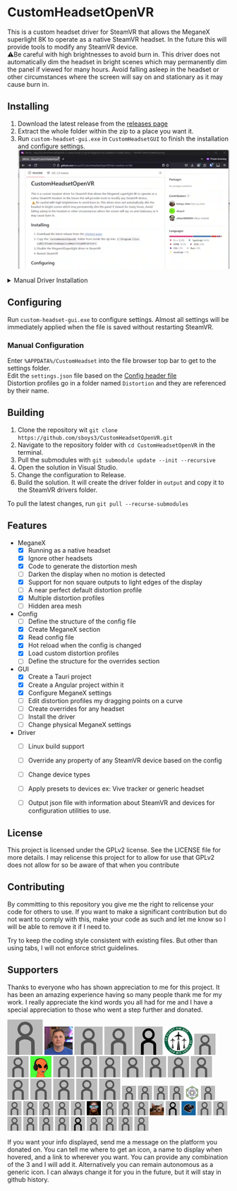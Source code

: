 # CustomHeadsetOpenVR
This is a custom headset driver for SteamVR that allows the MeganeX superlight 8K to operate as a native SteamVR headset. In the future this will provide tools to modify any SteamVR device.  
⚠️Be careful with high brightnesses to avoid burn in. This driver does not automatically dim the headset in bright scenes which may permanently dim the panel if viewed for many hours. Avoid falling asleep in the headset or other circumstances where the screen will say on and stationary as it may cause burn in.

## Installing
1. Download the latest release from the [releases page](https://github.com/sboys3/CustomHeadsetOpenVR/releases)
2. Extract the whole folder within the zip to a place you want it.
3. Run `custom-headset-gui.exe` in `CustomHeadsetGUI` to finish the installation and configure settings.
![Installation Tutorial](Docs/Media/CustomHeadsetInstall.webp)
<details>
<summary>Manual Driver Installation</summary>
You do not need to do this if you installed the driver with the GUI.

1. Copy the `CustomHeadsetOpenVR` folder from inside the zip into `C:\Program Files (x86)\Steam\steamapps\common\SteamVR\drivers` 
2. Disable the MeganeXSuperlight driver in SteamVR
3. Restart SteamVR
</details>

## Configuring
Run `custom-headset-gui.exe` to configure settings.
Almost all settings will be immediately applied when the file is saved without restarting SteamVR.  
### Manual Configuration
Enter `%APPDATA%/CustomHeadset` into the file browser top bar to get to the settings folder.  
Edit the `settings.json` file based on the [Config header file](./CustomHeadsetOpenVR/src/Config/Config.h)  
Distortion profiles go in a folder named `Distortion` and they are referenced by their name.  

## Building
1. Clone the repository wit `git clone https://github.com/sboys3/CustomHeadsetOpenVR.git`
2. Navigate to the repository folder with `cd CustomHeadsetOpenVR` in the terminal.
3. Pull the submodules with `git submodule update --init --recursive`
4. Open the solution in Visual Studio.
5. Change the configuration to Release.
6. Build the solution. It will create the driver folder in `output` and copy it to the SteamVR drivers folder.

To pull the latest changes, run `git pull --recurse-submodules`

## Features
- MeganeX
	- [x] Running as a native headset
	- [x] Ignore other headsets
	- [x] Code to generate the distortion mesh
	- [ ] Darken the display when no motion is detected
	- [X] Support for non square outputs to light edges of the display
	- [ ] A near perfect default distortion profile
	- [X] Multiple distortion profiles
	- [ ] Hidden area mesh
- Config
	- [ ] Define the structure of the config file
	- [X] Create MeganeX section
	- [X] Read config file
	- [X] Hot reload when the config is changed
	- [X] Load custom distortion profiles
	- [ ] Define the structure for the overrides section
- GUI
	- [X] Create a Tauri project
	- [X] Create a Angular project within it
	- [X] Configure MeganeX settings
	- [ ] Edit distortion profiles my dragging points on a curve
	- [ ] Create overrides for any headset
	- [ ] Install the driver
	- [ ] Change physical MeganeX settings
- Driver
	- [ ] Linux build support
	- [ ] Override any property of any SteamVR device based on the config
	- [ ] Change device types
	- [ ] Apply presets to devices ex: Vive tracker or generic headset
	- [ ] Output json file with information about SteamVR and devices for configuration utilities to use.


## License
This project is licensed under the GPLv2 license. See the LICENSE file for more details.
I may relicense this project for to allow for use that GPLv2 does not allow for so be aware of that when you contribute

## Contributing
By committing to this repository you give me the right to relicense your code for others to use. If you want to make a significant contribution but do not want to comply with this, make your code as such and let me know so I will be able to remove it if I need to.

Try to keep the coding style consistent with existing files. But other than using tabs, I will not enforce strict guidelines.


## Supporters
Thanks to everyone who has shown appreciation to me for this project. It has been an amazing experience having so many people thank me for my work. I really appreciate the kind words you all had for me and I have a special appreciation to those who went a step further and donated.

<picture><img src="https://raw.githubusercontent.com/sboys3/supporters/main/icons/default-anon.png" width="80" height="80"><img/></picture> [<picture><img src="https://raw.githubusercontent.com/sboys3/supporters/main/icons/773d6805d3aa80d1316a26ec1b364379.jpg" width="64" height="64"><img/></picture>](https://github.com/gregtakacs "Greg Takacs") <picture><img src="https://raw.githubusercontent.com/sboys3/supporters/main/icons/default-anon.png" width="64" height="64"><img/></picture> <picture><img src="https://raw.githubusercontent.com/sboys3/supporters/main/icons/default-anon.png" width="64" height="64"><img/></picture> [<picture><img src="https://raw.githubusercontent.com/sboys3/supporters/main/icons/default.png" width="64" height="64"><img/></picture>](# "GoodyearBiff") [<picture><img src="https://raw.githubusercontent.com/sboys3/supporters/main/icons/3e9ac621e70bbe27c69d79f346c30491.jpg" width="64" height="64"><img/></picture>](https://www.youtube.com/c/VRFlightSimGuy "VR Flight Sim Guy") <picture><img src="https://raw.githubusercontent.com/sboys3/supporters/main/icons/default-anon.png" width="48" height="48"><img/></picture> <picture><img src="https://raw.githubusercontent.com/sboys3/supporters/main/icons/default-anon.png" width="48" height="48"><img/></picture> [<picture><img src="https://raw.githubusercontent.com/sboys3/supporters/main/icons/f2abff6a17e0ff18d125e7ba7b003fb2.png" width="48" height="48"><img/></picture>](https://hookmanuk.itch.io/ "hookman") <picture><img src="https://raw.githubusercontent.com/sboys3/supporters/main/icons/default-anon.png" width="48" height="48"><img/></picture> <picture><img src="https://raw.githubusercontent.com/sboys3/supporters/main/icons/default-anon.png" width="48" height="48"><img/></picture> <picture><img src="https://raw.githubusercontent.com/sboys3/supporters/main/icons/default-anon.png" width="48" height="48"><img/></picture> <picture><img src="https://raw.githubusercontent.com/sboys3/supporters/main/icons/default-anon.png" width="48" height="48"><img/></picture> <picture><img src="https://raw.githubusercontent.com/sboys3/supporters/main/icons/default-anon.png" width="48" height="48"><img/></picture> <picture><img src="https://raw.githubusercontent.com/sboys3/supporters/main/icons/default-anon.png" width="48" height="48"><img/></picture> <picture><img src="https://raw.githubusercontent.com/sboys3/supporters/main/icons/default-anon.png" width="48" height="48"><img/></picture> <picture><img src="https://raw.githubusercontent.com/sboys3/supporters/main/icons/default-anon.png" width="48" height="48"><img/></picture> <picture><img src="https://raw.githubusercontent.com/sboys3/supporters/main/icons/default-anon.png" width="48" height="48"><img/></picture> <picture><img src="https://raw.githubusercontent.com/sboys3/supporters/main/icons/default-anon.png" width="48" height="48"><img/></picture> <picture><img src="https://raw.githubusercontent.com/sboys3/supporters/main/icons/default-anon.png" width="48" height="48"><img/></picture> <picture><img src="https://raw.githubusercontent.com/sboys3/supporters/main/icons/default-anon.png" width="48" height="48"><img/></picture> <picture><img src="https://raw.githubusercontent.com/sboys3/supporters/main/icons/default-anon.png" width="32" height="32"><img/></picture> <picture><img src="https://raw.githubusercontent.com/sboys3/supporters/main/icons/default-anon.png" width="32" height="32"><img/></picture> <picture><img src="https://raw.githubusercontent.com/sboys3/supporters/main/icons/default-anon.png" width="32" height="32"><img/></picture> <picture><img src="https://raw.githubusercontent.com/sboys3/supporters/main/icons/default-anon.png" width="32" height="32"><img/></picture> [<picture><img src="https://raw.githubusercontent.com/sboys3/supporters/main/icons/7ac08ea782441bede3916424fc32bc0b.jpg" width="32" height="32"><img/></picture>](https://www.youtube.com/@Essentia-Channel "Essentia") <picture><img src="https://raw.githubusercontent.com/sboys3/supporters/main/icons/default-anon.png" width="32" height="32"><img/></picture> <picture><img src="https://raw.githubusercontent.com/sboys3/supporters/main/icons/default-anon.png" width="32" height="32"><img/></picture> <picture><img src="https://raw.githubusercontent.com/sboys3/supporters/main/icons/default-anon.png" width="32" height="32"><img/></picture> <picture><img src="https://raw.githubusercontent.com/sboys3/supporters/main/icons/default-anon.png" width="32" height="32"><img/></picture> <picture><img src="https://raw.githubusercontent.com/sboys3/supporters/main/icons/default-anon.png" width="32" height="32"><img/></picture> <picture><img src="https://raw.githubusercontent.com/sboys3/supporters/main/icons/default-anon.png" width="32" height="32"><img/></picture> [<picture><img src="https://raw.githubusercontent.com/sboys3/supporters/main/icons/04c6935fd569b309d57c3c0a51bea463.jpg" width="32" height="32"><img/></picture>](https://www.artstation.com/cless "") <picture><img src="https://raw.githubusercontent.com/sboys3/supporters/main/icons/default-anon.png" width="32" height="32"><img/></picture> <picture><img src="https://raw.githubusercontent.com/sboys3/supporters/main/icons/default-anon.png" width="32" height="32"><img/></picture> <picture><img src="https://raw.githubusercontent.com/sboys3/supporters/main/icons/default-anon.png" width="32" height="32"><img/></picture> [<picture><img src="https://raw.githubusercontent.com/sboys3/supporters/main/icons/cbcb907081b8d18f7bcc2755ef8f72ef.jpg" width="32" height="32"><img/></picture>](https://github.com/hsinyu-chen "hsin yu,chen") [<picture><img src="https://raw.githubusercontent.com/sboys3/supporters/main/icons/default.png" width="32" height="32"><img/></picture>](# "Nick Babalis") [<picture><img src="https://raw.githubusercontent.com/sboys3/supporters/main/icons/faec663d3c4ea4ce4341e621eaeab573.jpg" width="32" height="32"><img/></picture>](https://www.youtube.com/@MartydudeVR "MartydudeVR") <picture><img src="https://raw.githubusercontent.com/sboys3/supporters/main/icons/default-anon.png" width="32" height="32"><img/></picture> <picture><img src="https://raw.githubusercontent.com/sboys3/supporters/main/icons/default-anon.png" width="32" height="32"><img/></picture> <picture><img src="https://raw.githubusercontent.com/sboys3/supporters/main/icons/default-anon.png" width="32" height="32"><img/></picture> <picture><img src="https://raw.githubusercontent.com/sboys3/supporters/main/icons/default-anon.png" width="32" height="32"><img/></picture> <picture><img src="https://raw.githubusercontent.com/sboys3/supporters/main/icons/default-anon.png" width="32" height="32"><img/></picture> <picture><img src="https://raw.githubusercontent.com/sboys3/supporters/main/icons/default-anon.png" width="32" height="32"><img/></picture> [<picture><img src="https://raw.githubusercontent.com/sboys3/supporters/main/icons/default.png" width="32" height="32"><img/></picture>](# "SparkerInVR") <picture><img src="https://raw.githubusercontent.com/sboys3/supporters/main/icons/default-anon.png" width="32" height="32"><img/></picture> <picture><img src="https://raw.githubusercontent.com/sboys3/supporters/main/icons/default-anon.png" width="32" height="32"><img/></picture> <picture><img src="https://raw.githubusercontent.com/sboys3/supporters/main/icons/default-anon.png" width="32" height="32"><img/></picture> <picture><img src="https://raw.githubusercontent.com/sboys3/supporters/main/icons/default-anon.png" width="32" height="32"><img/></picture> 

If you want your info displayed, send me a message on the platform you donated on. You can tell me where to get an icon, a name to display when hovered, and a link to wherever you want. You can provide any combination of the 3 and I will add it. Alternatively you can remain autonomous as a generic icon. I can always change it for you in the future, but it will stay in github history.

